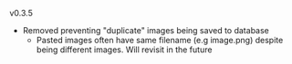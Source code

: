 v0.3.5

- Removed preventing "duplicate" images being saved to database
    - Pasted images often have same filename (e.g image.png) despite being different images. Will revisit in the future